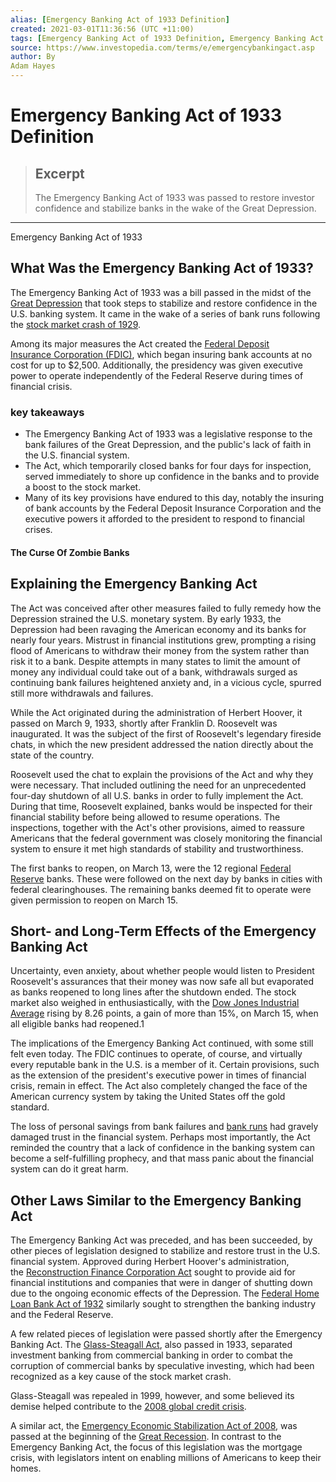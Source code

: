 ```yaml
---
alias: [Emergency Banking Act of 1933 Definition]
created: 2021-03-01T11:36:56 (UTC +11:00)
tags: [Emergency Banking Act of 1933 Definition, Emergency Banking Act of 1933]
source: https://www.investopedia.com/terms/e/emergencybankingact.asp
author: By
Adam Hayes
---
```


# Emergency Banking Act of 1933 Definition

> ## Excerpt
> The Emergency Banking Act of 1933 was passed to restore investor confidence and stabilize banks in the wake of the Great Depression.

---

Emergency Banking Act of 1933
## What Was the Emergency Banking Act of 1933?

The Emergency Banking Act of 1933 was a bill passed in the midst of the [Great Depression](https://www.investopedia.com/terms/g/great_depression.asp) that took steps to stabilize and restore confidence in the U.S. banking system. It came in the wake of a series of bank runs following the [stock market crash of 1929](https://www.investopedia.com/terms/s/stock-market-crash-1929.asp).

Among its major measures the Act created the [Federal Deposit Insurance Corporation (FDIC)](https://www.investopedia.com/terms/f/fdic.asp), which began insuring bank accounts at no cost for up to $2,500. Additionally, the presidency was given executive power to operate independently of the Federal Reserve during times of financial crisis.

### key takeaways

-   The Emergency Banking Act of 1933 was a legislative response to the bank failures of the Great Depression, and the public's lack of faith in the U.S. financial system.
-   The Act, which temporarily closed banks for four days for inspection, served immediately to shore up confidence in the banks and to provide a boost to the stock market.
-   Many of its key provisions have endured to this day, notably the insuring of bank accounts by the Federal Deposit Insurance Corporation and the executive powers it afforded to the president to respond to financial crises.

#### The Curse Of Zombie Banks

## Explaining the Emergency Banking Act

The Act was conceived after other measures failed to fully remedy how the Depression strained the U.S. monetary system. By early 1933, the Depression had been ravaging the American economy and its banks for nearly four years. Mistrust in financial institutions grew, prompting a rising flood of Americans to withdraw their money from the system rather than risk it to a bank. Despite attempts in many states to limit the amount of money any individual could take out of a bank, withdrawals surged as continuing bank failures heightened anxiety and, in a vicious cycle, spurred still more withdrawals and failures.

While the Act originated during the administration of Herbert Hoover, it passed on March 9, 1933, shortly after Franklin D. Roosevelt was inaugurated. It was the subject of the first of Roosevelt's legendary fireside chats, in which the new president addressed the nation directly about the state of the country.

Roosevelt used the chat to explain the provisions of the Act and why they were necessary. That included outlining the need for an unprecedented four-day shutdown of all U.S. banks in order to fully implement the Act. During that time, Roosevelt explained, banks would be inspected for their financial stability before being allowed to resume operations. The inspections, together with the Act's other provisions, aimed to reassure Americans that the federal government was closely monitoring the financial system to ensure it met high standards of stability and trustworthiness.

The first banks to reopen, on March 13, were the 12 regional [Federal Reserve](https://www.investopedia.com/terms/f/federalreservebank.asp) banks. These were followed on the next day by banks in cities with federal clearinghouses. The remaining banks deemed fit to operate were given permission to reopen on March 15.

## Short- and Long-Term Effects of the Emergency Banking Act

Uncertainty, even anxiety, about whether people would listen to President Roosevelt's assurances that their money was now safe all but evaporated as banks reopened to long lines after the shutdown ended. The stock market also weighed in enthusiastically, with the [Dow Jones Industrial Average](https://www.investopedia.com/terms/d/djia.asp) rising by 8.26 points, a gain of more than 15%, on March 15, when all eligible banks had reopened.1

The implications of the Emergency Banking Act continued, with some still felt even today. The FDIC continues to operate, of course, and virtually every reputable bank in the U.S. is a member of it. Certain provisions, such as the extension of the president's executive power in times of financial crisis, remain in effect. The Act also completely changed the face of the American currency system by taking the United States off the gold standard.

The loss of personal savings from bank failures and [bank runs](https://www.investopedia.com/terms/b/bankrun.asp) had gravely damaged trust in the financial system. Perhaps most importantly, the Act reminded the country that a lack of confidence in the banking system can become a self-fulfilling prophecy, and that mass panic about the financial system can do it great harm.

## Other Laws Similar to the Emergency Banking Act

The Emergency Banking Act was preceded, and has been succeeded, by other pieces of legislation designed to stabilize and restore trust in the U.S. financial system. Approved during Herbert Hoover's administration, the [Reconstruction Finance Corporation Act](https://www.investopedia.com/terms/r/rfc.asp) sought to provide aid for financial institutions and companies that were in danger of shutting down due to the ongoing economic effects of the Depression. The [Federal Home Loan Bank Act of 1932](https://www.investopedia.com/terms/f/federal-home-loan-bank-act.asp) similarly sought to strengthen the banking industry and the Federal Reserve.

A few related pieces of legislation were passed shortly after the Emergency Banking Act. The [Glass-Steagall Act](https://www.investopedia.com/terms/g/glass_steagall_act.asp), also passed in 1933, separated investment banking from commercial banking in order to combat the corruption of commercial banks by speculative investing, which had been recognized as a key cause of the stock market crash.

Glass-Steagall was repealed in 1999, however, and some believed its demise helped contribute to the [2008 global credit crisis](https://www.investopedia.com/terms/c/credit-crisis.asp).

A similar act, the [Emergency Economic Stabilization Act of 2008](https://www.investopedia.com/terms/e/emergency-economic-stability-act.asp), was passed at the beginning of the [Great Recession](https://www.investopedia.com/terms/g/great-recession.asp). In contrast to the Emergency Banking Act, the focus of this legislation was the mortgage crisis, with legislators intent on enabling millions of Americans to keep their homes.
